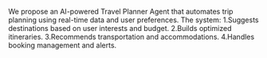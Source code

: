 We propose an AI-powered Travel Planner Agent that automates trip planning using real-time data and user preferences. The system:
1.Suggests destinations based on user interests and budget.
2.Builds optimized itineraries.
3.Recommends transportation and accommodations.
4.Handles booking management and alerts.






